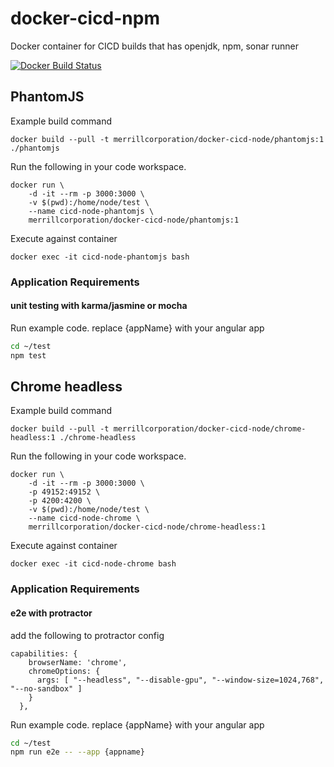 # docker-cicd-npm
Docker container for CICD builds that has openjdk, npm, sonar runner


[![Docker Build Status](https://img.shields.io/docker/build/merrillcorporation/docker-cicd-node.svg?style=for-the-badge)](https://hub.docker.com/r/merrillcorporation/docker-cicd-node/builds/)


## PhantomJS
Example build command
```docker
docker build --pull -t merrillcorporation/docker-cicd-node/phantomjs:1 ./phantomjs
```

Run the following in your code workspace.
```docker
docker run \
    -d -it --rm -p 3000:3000 \
    -v $(pwd):/home/node/test \
    --name cicd-node-phantomjs \
    merrillcorporation/docker-cicd-node/phantomjs:1
```

Execute against container
```docker
docker exec -it cicd-node-phantomjs bash
```

### Application Requirements
#### unit testing with karma/jasmine or mocha
Run example code. replace {appName} with your angular app
```bash
cd ~/test
npm test
```

## Chrome headless
Example build command
```docker
docker build --pull -t merrillcorporation/docker-cicd-node/chrome-headless:1 ./chrome-headless
```

Run the following in your code workspace.
```docker
docker run \
    -d -it --rm -p 3000:3000 \
    -p 49152:49152 \
    -p 4200:4200 \
    -v $(pwd):/home/node/test \
    --name cicd-node-chrome \
    merrillcorporation/docker-cicd-node/chrome-headless:1
```

Execute against container
```docker
docker exec -it cicd-node-chrome bash
```

### Application Requirements
#### e2e with protractor
add the following to protractor config
```
capabilities: {
    browserName: 'chrome',
    chromeOptions: {
      args: [ "--headless", "--disable-gpu", "--window-size=1024,768", "--no-sandbox" ]
    }
  },
```

Run example code. replace {appName} with your angular app
```bash
cd ~/test
npm run e2e -- --app {appname}
```
